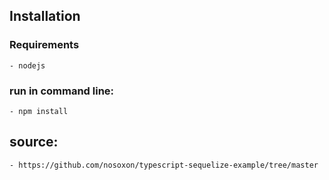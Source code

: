 ## Installation
### Requirements
    - nodejs 
  
### run in command line:

    - npm install


## source:
    - https://github.com/nosoxon/typescript-sequelize-example/tree/master